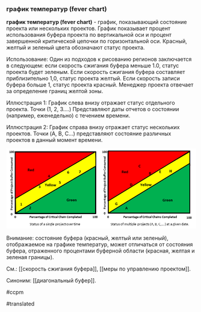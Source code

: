 ### график температур (fever chart)

**график температур (fever chart)** - график, показывающий состояние проекта или нескольких проектов. График показывает процент использования буфера проекта по вертикальной оси и процент завершенной критической цепочки по горизонтальной оси. Красный, желтый и зеленый цвета обозначают статус проекта.

Использование: Один из подходов к рисованию регионов заключается в следующем: если скорость сжигания буфера меньше 1.0, статус проекта будет зеленым. Если скорость сжигания буфера составляет приблизительно 1,0, статус проекта желтый. Если скорость записи буфера больше 1, статус проекта красный. Менеджер проекта отвечает за определение границ желтой зоны.

Иллюстрация 1: График слева внизу отражает статус отдельного проекта. Точки (1, 2, 3....) Представляют даты отчетов о состоянии (например, еженедельно) с течением времени.

Иллюстрация 2: График справа внизу отражает статус нескольких проектов. Точки (A, B, C...) представляют состояние различных проектов в данный момент времени.

![](images/image56.png)

Внимание: состояние буфера (красный, желтый или зеленый), отображаемое на графике температур, может отличаться от состояния буфера, отраженного процентами буферной области (красная, желтая и зеленая границы).

См.: [[скорость сжигания буфера]], [[меры по управлению проектом]].

Синоним: [[диагональный буфер]].

#ccpm

#translated
